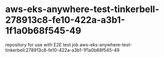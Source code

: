 # aws-eks-anywhere-test-tinkerbell-278913c8-fe10-422a-a3b1-1f1a0b68f545-49
repository for use with E2E test job aws-eks-anywhere-test-tinkerbell:278913c8-fe10-422a-a3b1-1f1a0b68f545-49
